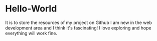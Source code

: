 # Hello-World
It is to store the resources of my project on Github
I am new in the web development area and I think it's fascinating! I love exploring and hope everything will work fine. 
